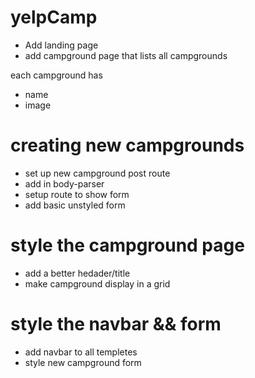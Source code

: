 # yelpCamp

* Add landing page 
* add campground page that lists all campgrounds 

each campground has 
* name 
* image

# creating new campgrounds 
* set up new campground post route 
* add in body-parser 
* setup route to show form 
* add basic unstyled form 

# style the campground page 
* add a better hedader/title 
* make campground display in a grid 


# style the navbar && form
* add navbar to all templetes 
* style new campground form


